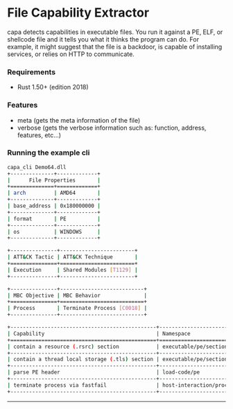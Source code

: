 # File Capability Extractor

capa detects capabilities in executable files. You run it against a PE, ELF, or shellcode file and it tells you what it thinks the program can do. 
For example, it might suggest that the file is a backdoor, is capable of installing services, or relies on HTTP to communicate.

### Requirements
- Rust 1.50+ (edition 2018)

### Features
- meta (gets the meta information of the file)
- verbose (gets the verbose information such as: function, address, features, etc...)

### Running the example cli
```bash
capa_cli Demo64.dll
+--------------+-------------+
|      File Properties       |
+==============+=============+
| arch         | AMD64       |
+--------------+-------------+
| base_address | 0x180000000 |
+--------------+-------------+
| format       | PE          |
+--------------+-------------+
| os           | WINDOWS     |
+--------------+-------------+

+---------------+------------------------+
| ATT&CK Tactic | ATT&CK Technique       |
+===============+========================+
| Execution     | Shared Modules [T1129] |
+---------------+------------------------+

+---------------+---------------------------+
| MBC Objective | MBC Behavior              |
+===============+===========================+
| Process       | Terminate Process [C0018] |
+---------------+---------------------------+

+-----------------------------------------------+------------------------------------+
| Capability                                    | Namespace                          |
+===============================================+====================================+
| contain a resource (.rsrc) section            | executable/pe/section/rsrc         |
+-----------------------------------------------+------------------------------------+
| contain a thread local storage (.tls) section | executable/pe/section/tls          |
+-----------------------------------------------+------------------------------------+
| parse PE header                               | load-code/pe                       |
+-----------------------------------------------+------------------------------------+
| terminate process via fastfail                | host-interaction/process/terminate |
+-----------------------------------------------+------------------------------------+
```

---
